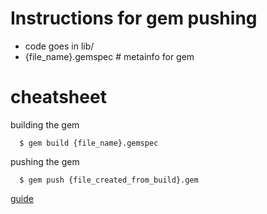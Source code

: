 # Instructions for gem pushing

 - code goes in lib/
 - {file_name}.gemspec # metainfo for gem


# cheatsheet

building the gem
```
  $ gem build {file_name}.gemspec
```

pushing the gem
```
  $ gem push {file_created_from_build}.gem
```
 [guide](https://guides.rubygems.org/make-your-own-gem/)
